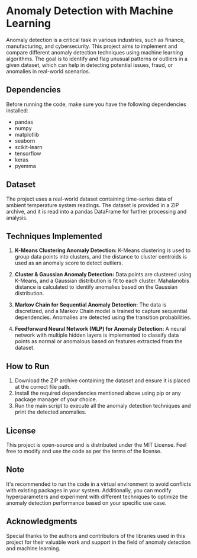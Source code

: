 # Anomaly Detection with Machine Learning

Anomaly detection is a critical task in various industries, such as finance, manufacturing, and cybersecurity. This project aims to implement and compare different anomaly detection techniques using machine learning algorithms. The goal is to identify and flag unusual patterns or outliers in a given dataset, which can help in detecting potential issues, fraud, or anomalies in real-world scenarios.

## Dependencies
Before running the code, make sure you have the following dependencies installed:
- pandas
- numpy
- matplotlib
- seaborn
- scikit-learn
- tensorflow
- keras
- pyemma

## Dataset
The project uses a real-world dataset containing time-series data of ambient temperature system readings. The dataset is provided in a ZIP archive, and it is read into a pandas DataFrame for further processing and analysis.

## Techniques Implemented
1. **K-Means Clustering Anomaly Detection:** K-Means clustering is used to group data points into clusters, and the distance to cluster centroids is used as an anomaly score to detect outliers.

2. **Cluster & Gaussian Anomaly Detection:** Data points are clustered using K-Means, and a Gaussian distribution is fit to each cluster. Mahalanobis distance is calculated to identify anomalies based on the Gaussian distribution.

3. **Markov Chain for Sequential Anomaly Detection:** The data is discretized, and a Markov Chain model is trained to capture sequential dependencies. Anomalies are detected using the transition probabilities.

4. **Feedforward Neural Network (MLP) for Anomaly Detection:** A neural network with multiple hidden layers is implemented to classify data points as normal or anomalous based on features extracted from the dataset.

## How to Run
1. Download the ZIP archive containing the dataset and ensure it is placed at the correct file path.
2. Install the required dependencies mentioned above using pip or any package manager of your choice.
3. Run the main script to execute all the anomaly detection techniques and print the detected anomalies.

## License
This project is open-source and is distributed under the MIT License. Feel free to modify and use the code as per the terms of the license.

## Note
It's recommended to run the code in a virtual environment to avoid conflicts with existing packages in your system. Additionally, you can modify hyperparameters and experiment with different techniques to optimize the anomaly detection performance based on your specific use case.

## Acknowledgments
Special thanks to the authors and contributors of the libraries used in this project for their valuable work and support in the field of anomaly detection and machine learning.
